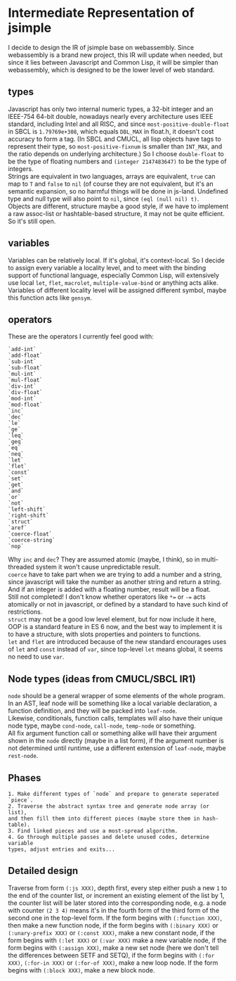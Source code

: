 # Intermediate Representation of jsimple
I decide to design the IR of jsimple base on webassembly. Since webassembly
is a brand new project, this IR will update when needed, but since it lies
between Javascript and Common Lisp, it will be simpler than webassembly, which
is designed to be the lower level of web standard.

## types
Javascript has only two internal numeric types, a 32-bit integer and an
IEEE-754 64-bit double, nowadays nearly every architecture uses IEEE standard,
including Intel and all RISC, and since `most-positive-double-float` in SBCL is
`1.79769e+308`, which equals `DBL_MAX` in float.h, it doesn't cost accuracy
to form a tag. (In SBCL and CMUCL, all lisp objects have tags to represent
their type, so `most-positive-fixnum` is smaller than `INT_MAX`, and the ratio
depends on underlying architecture.) So I choose `double-float` to be the type
of floating numbers and `(integer 2147483647)` to be the type of integers.  
Strings are equivalent in two languages, arrays are equivalent, `true` can
map to `T` and `false` to `nil` (of course they are not equivalent, but it's
an semantic expansion, so no harmful things will be done in js-land. Undefined
type and null type will also point to `nil`, since `(eql (null nil) t)`.  
Objects are different, structure maybe a good style, if we have to implement
a raw assoc-list or hashtable-based structure, it may not be quite efficient.
So it's still open.

## variables
Variables can be relatively local. If it's global, it's context-local. So I
decide to assign every variable a locality level, and to meet with the binding
support of functional language, especially Common Lisp, will extensively use
local `let`, `flet`, `macrolet`, `multiple-value-bind` or anything acts alike.
Variables of different locality level will be assigned different symbol,
maybe this function acts like `gensym`.

## operators
These are the operators I currently feel good with:

    `add-int`
	`add-float`
	`sub-int`
	`sub-float`
	`mul-int`
	`mul-float`
	`div-int`
	`div-float`
	`mod-int`
	`mod-float`
	`inc`
	`dec`
	`le`
	`ge`
	`leq`
	`geq`
	`eq`
	`neq`
	`let`
	`flet`
	`const`
	`set`
	`get`
	`and`
	`or`
	`not`
	`left-shift`
	`right-shift`
	`struct`
	`aref`
	`coerce-float`
	`coerce-string`
	`nop`

Why `inc` and `dec`? They are assumed atomic (maybe, I think), so in
multi-threaded system it won't cause unpredictable result.  
`coerce` have to take part when we are trying to add a number and a string,
since javascript will take the number as another string and return a string.
And if an integer is added with a floating number, result will be a float.  
Still not completed! I don't know whether operators like `*=` or `-=` acts
atomically or not in javascript, or defined by a standard to have such kind
of restrictions.  
`struct` may not be a good low level element, but for now include it here,
OOP is a standard feature in ES 6 now, and the best way to implement it is to
have a structure, with slots properties and pointers to functions.  
`let` and `flet` are introduced because of the new standard encourages uses
of `let` and `const` instead of `var`, since top-level `let` means global,
it seems no need to use `var`.

## Node types (ideas from CMUCL/SBCL IR1)
`node` should be a general wrapper of some elements of the whole program.  
In an AST, leaf node will be something like a local variable declaration, a
function definition, and they will be packed into `leaf-node`.  
Likewise, conditionals, function calls, templates will also have their unique
node type, maybe `cond-node`, `call-node`, `temp-node` or something.  
All fix argument function call or something alike will have their argument
shown in the `node` directly (maybe in a list form), if the argument number is
not determined until runtime, use a different extension of `leaf-node`,
maybe `rest-node`.

## Phases

    1. Make different types of `node` and prepare to generate seperated `piece`.
    2. Traverse the abstract syntax tree and generate node array (or list),
	and then fill them into different pieces (maybe store them in hash-table).
    3. Find linked pieces and use a most-spread algorithm.
    4. Go through multiple passes and delete unused codes, determine variable
	types, adjust entries and exits...

## Detailed design
Traverse from form `(:js XXX)`, depth first, every step either push a new `1`
to the end of the counter list, or increment an existing element of the list
by 1, the counter list will be later stored into the corresponding node, e.g.
a node with counter `(2 3 4)` means it's in the fourth form of the third form
of the second one in the top-level form. If the form begins with
`(:function XXX)`, then make a new function node, if the form begins with
`(:binary XXX)` or `(:unary-prefix XXX)` or `(:const XXX)`,
make a new constant node, if the form begins with `(:let XXX)` or `(:var XXX)`
make a new variable node, if the form begins with `(:assign XXX)`, make
a new set node (here we don't tell the differences between SETF and SETQ),
if the form begins with `(:for XXX)`, `(:for-in XXX)` or `(:for-of XXX)`,
make a new loop node. If the form begins with `(:block XXX)`, make a new block
node.
